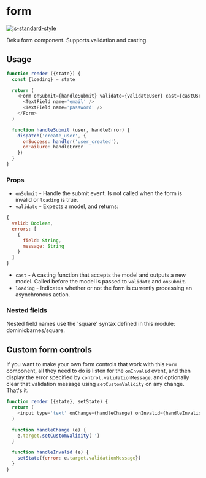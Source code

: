 
# form

[![js-standard-style](https://img.shields.io/badge/code%20style-standard-brightgreen.svg?style=flat)](https://github.com/feross/standard)

Deku form component.  Supports validation and casting.

## Usage

```javascript
function render ({state}) {
  const {loading} = state

  return (
    <Form onSubmit={handleSubmit} validate={validateUser} cast={castUser} loading={loading}>
      <TextField name='email' />
      <TextField name='password' />
    </Form>
  )

  function handleSubmit (user, handleError) {
    dispatch('create_user', {
      onSuccess: handler('user_created'),
      onFailure: handleError
    })
  }
}
```

### Props

  * `onSubmit` - Handle the submit event.  Is not called when the form is invalid or `loading` is true.
  * `validate` - Expects a model, and returns:

```javascript
{
  valid: Boolean,
  errors: [
    {
      field: String,
      message: String
    }
  ]
}
```
  
  * `cast` - A casting function that accepts the model and outputs a new model.  Called before the model is passed to `validate` and `onSubmit`.
  * `loading` - Indicates whether or not the form is currently processing an asynchronous action.


### Nested fields

Nested field names use the 'square' syntax defined in this module: dominicbarnes/square.

## Custom form controls

If you want to make your own form controls that work with this `Form` component, all they need to do is listen for the `onInvalid` event, and then display the error specified by `control.validationMessage`, and optionally clear that validation message using `setCustomValidity` on any change.  That's it.

```javascript
function render ({state}, setState) {
  return (
    <input type='text' onChange={handleChange} onInvalid={handleInvalid} />
  )

  function handleChange (e) {
    e.target.setCustomValidity('')
  }

  function handleInvalid (e) {
    setState({error: e.target.validationMessage})
  }
}
```
